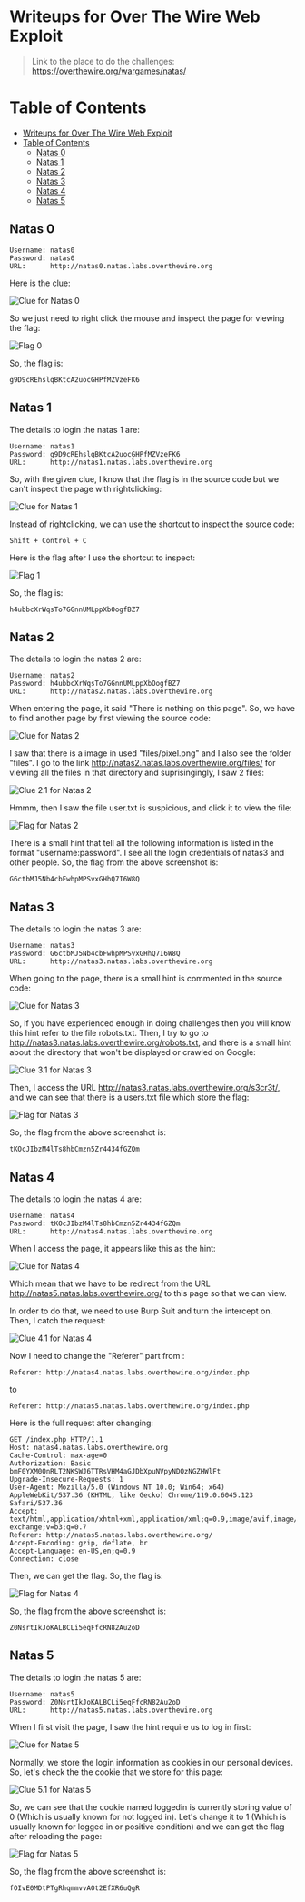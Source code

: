 # Writeups for Over The Wire Web Exploit

> Link to the place to do the challenges: https://overthewire.org/wargames/natas/

# Table of Contents

- [Writeups for Over The Wire Web Exploit](#writeups-for-over-the-wire-web-exploit)
- [Table of Contents](#table-of-contents)
  - [Natas 0](#natas-0)
  - [Natas 1](#natas-1)
  - [Natas 2](#natas-2)
  - [Natas 3](#natas-3)
  - [Natas 4](#natas-4)
  - [Natas 5](#natas-5)

## Natas 0

```
Username: natas0
Password: natas0
URL:      http://natas0.natas.labs.overthewire.org
```

Here is the clue:

![Clue for Natas 0](images/Clue_0.png)

So we just need to right click the mouse and inspect the page for viewing the flag:

![Flag 0](images/Answer-0.png)

So, the flag is:

```
g9D9cREhslqBKtcA2uocGHPfMZVzeFK6
```

## Natas 1

The details to login the natas 1 are:

```
Username: natas1
Password: g9D9cREhslqBKtcA2uocGHPfMZVzeFK6
URL:      http://natas1.natas.labs.overthewire.org
```

So, with the given clue, I know that the flag is in the source code but we can't inspect the page with rightclicking:

![Clue for Natas 1](images/Clue_1.png)

Instead of rightclicking, we can use the shortcut to inspect the source code:

```
Shift + Control + C
```

Here is the flag after I use the shortcut to inspect:

![Flag 1](images/Answer-1.png)

So, the flag is:

```
h4ubbcXrWqsTo7GGnnUMLppXbOogfBZ7
```

## Natas 2

The details to login the natas 2 are:

```
Username: natas2
Password: h4ubbcXrWqsTo7GGnnUMLppXbOogfBZ7
URL:      http://natas2.natas.labs.overthewire.org
```

When entering the page, it said "There is nothing on this page".
So, we have to find another page by first viewing the source code:

![Clue for Natas 2](images/Clue_2.png)

I saw that there is a image in used "files/pixel.png" and I also see the folder "files".
I go to the link http://natas2.natas.labs.overthewire.org/files/ for viewing all the files in that directory and suprisingingly, I saw 2 files:

![Clue 2.1 for Natas 2](images/Clue_2.1.png)

Hmmm, then I saw the file user.txt is suspicious, and click it to view the file:

![Flag for Natas 2](images/Answer-2.png)

There is a small hint that tell all the following information is listed in the format "username:password". I see all the login credentials of natas3 and other people.
So, the flag from the above screenshot is:

```
G6ctbMJ5Nb4cbFwhpMPSvxGHhQ7I6W8Q
```

## Natas 3

The details to login the natas 3 are:

```
Username: natas3
Password: G6ctbMJ5Nb4cbFwhpMPSvxGHhQ7I6W8Q
URL:      http://natas3.natas.labs.overthewire.org
```

When going to the page, there is a small hint is commented in the source code:

![Clue for Natas 3](images/Clue_3.png)

So, if you have experienced enough in doing challenges then you will know this hint refer to the file robots.txt.
Then, I try to go to http://natas3.natas.labs.overthewire.org/robots.txt, and there is a small hint about the directory that won't be displayed or crawled on Google:

![Clue 3.1 for Natas 3 ](images/Clue_2.png)

Then, I access the URL http://natas3.natas.labs.overthewire.org/s3cr3t/, and we can see that there is a users.txt file which store the flag:

![Flag for Natas 3](images/Answer-3.png)

So, the flag from the above screenshot is:

```
tKOcJIbzM4lTs8hbCmzn5Zr4434fGZQm
```

## Natas 4

The details to login the natas 4 are:

```
Username: natas4
Password: tKOcJIbzM4lTs8hbCmzn5Zr4434fGZQm
URL:      http://natas4.natas.labs.overthewire.org
```

When I access the page, it appears like this as the hint:

![Clue for Natas 4](images/Clue_4.png)

Which mean that we have to be redirect from the URL http://natas5.natas.labs.overthewire.org/ to this page so that we can view.

In order to do that, we need to use Burp Suit and turn the intercept on. Then, I catch the request:

![Clue 4.1 for Natas 4](images/Clue_4.1.png)

Now I need to change the "Referer" part from :

```
Referer: http://natas4.natas.labs.overthewire.org/index.php
```

to

```
Referer: http://natas5.natas.labs.overthewire.org/index.php
```

Here is the full request after changing:

```
GET /index.php HTTP/1.1
Host: natas4.natas.labs.overthewire.org
Cache-Control: max-age=0
Authorization: Basic bmF0YXM0OnRLT2NKSWJ6TTRsVHM4aGJDbXpuNVpyNDQzNGZHWlFt
Upgrade-Insecure-Requests: 1
User-Agent: Mozilla/5.0 (Windows NT 10.0; Win64; x64) AppleWebKit/537.36 (KHTML, like Gecko) Chrome/119.0.6045.123 Safari/537.36
Accept: text/html,application/xhtml+xml,application/xml;q=0.9,image/avif,image/webp,image/apng,*/*;q=0.8,application/signed-exchange;v=b3;q=0.7
Referer: http://natas5.natas.labs.overthewire.org/
Accept-Encoding: gzip, deflate, br
Accept-Language: en-US,en;q=0.9
Connection: close
```

Then, we can get the flag. So, the flag is:

![Flag for Natas 4](images/Answer-4.png)

So, the flag from the above screenshot is:

```
Z0NsrtIkJoKALBCLi5eqFfcRN82Au2oD
```

## Natas 5

The details to login the natas 5 are:

```
Username: natas5
Password: Z0NsrtIkJoKALBCLi5eqFfcRN82Au2oD
URL:      http://natas5.natas.labs.overthewire.org
```

When I first visit the page, I saw the hint require us to log in first:

![Clue for Natas 5](images/Clue_5.png)

Normally, we store the login information as cookies in our personal devices. So, let's check the the cookie that we store for this page:

![Clue 5.1 for Natas 5](images/Clue_5.1.png)

So, we can see that the cookie named loggedin is currently storing value of 0 (Which is usually known for not logged in). Let's change it to 1 (Which is usually known for logged in or positive condition) and we can get the flag after reloading the page:

![Flag for Natas 5](images/Answer-5.png)

So, the flag from the above screenshot is:

```
fOIvE0MDtPTgRhqmmvvAOt2EfXR6uQgR
```

